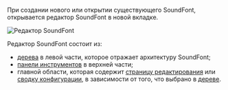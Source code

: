 При создании нового или открытии существующего SoundFont, открывается редактор SoundFont в новой вкладке.


![Редактор SoundFont](images/soundfont_editor.png "Редактор SoundFont")


Редактор SoundFont состоит из:

* [дерева][tree] в левой части, которое отражает архитектуру SoundFont;
* [панели инструментов][toolbar] в верхней части;
* главной области, которая содержит [страницу редактирования][editors] или [сводку конфигурации][conf-summary], в зависимости от того, что выбрано в [дереве][tree].


[conf-summary]: manual/soundfont-editor/configuration-summaries.md
[editors]:      manual/soundfont-editor/editing-pages/index.md
[toolbar]:      manual/soundfont-editor/toolbar.md
[tree]:         manual/soundfont-editor/tree.md
